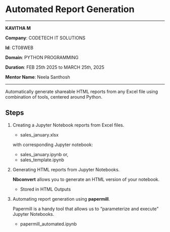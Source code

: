 # Automated Report Generation 
---
**KAVITHA M**  

**Company**: CODETECH IT SOLUTIONS  

**Id**: CT08WEB

**Domain**: PYTHON PROGRAMMING 

**Duration**: FEB 25th 2025 to MARCH 25th, 2025

**Mentor Name**:  Neela Santhosh 

---

Automatically generate shareable HTML reports from any Excel file using combination of tools, centered around Python.

## Steps 
1. Creating a Jupyter Notebook reports from Excel files.
    * sales_january.xlsx 
    
    with corresponding Jupyter notebook:
    * sales_january.ipynb or,
    * sales_template.ipynb
2. Generating HTML reports from Jupyter Notebooks.

    **Nbconvert** allows you to generate an HTML version of your notebook.
    * Stored in HTML Outputs
3. Automating report generation using **papermill**.
    
    Papermill is a handy tool that allows us to “parameterize and execute” Jupyter Notebooks.
    * papermill_automated.ipynb

